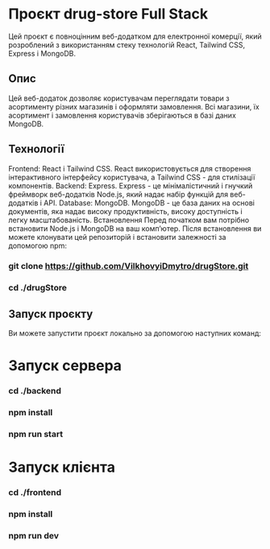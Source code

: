 # Проєкт drug-store Full Stack 
Цей проєкт є повноцінним веб-додатком для електронної комерції, який розроблений з використанням стеку технологій React, Tailwind CSS, Express і MongoDB.

## Опис
Цей веб-додаток дозволяє користувачам переглядати товари з асортименту різних магазинів і оформляти замовлення. Всі магазини, їх асортимент і замовлення користувачів зберігаються в базі даних MongoDB.

## Технології
Frontend: React і Tailwind CSS. React використовується для створення інтерактивного інтерфейсу користувача, а Tailwind CSS - для стилізації компонентів.
Backend: Express. Express - це мінімалістичний і гнучкий фреймворк веб-додатків Node.js, який надає набір функцій для веб-додатків і API.
Database: MongoDB. MongoDB - це база даних на основі документів, яка надає високу продуктивність, високу доступність і легку масштабованість.
Встановлення
Перед початком вам потрібно встановити Node.js і MongoDB на ваш комп’ютер. Після встановлення ви можете клонувати цей репозиторій і встановити залежності за допомогою npm:

### git clone https://github.com/VilkhovyiDmytro/drugStore.git
### cd ./drugStore



## Запуск проєкту
Ви можете запустити проєкт локально за допомогою наступних команд:

# Запуск сервера
### cd ./backend
### npm install
### npm run start

# Запуск клієнта
### cd ./frontend
### npm install
### npm run dev
